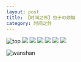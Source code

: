 ```yaml
---
layout: post
title: 【时间之外】虫子の烦恼
category: 时间之外
---
```

![top](http://sfwz6si9l.hd-bkt.clouddn.com/img/top-220325-2.png)
![](http://sfwz1kj5p.hd-bkt.clouddn.com/img/worry-220512-1.jpeg)
![](http://sfwz6si9l.hd-bkt.clouddn.com/img/7111700691812_.pic.jpg)
![](http://sfwz6si9l.hd-bkt.clouddn.com/img/7121700691928_.pic.jpg)
![](http://sfwz6si9l.hd-bkt.clouddn.com/img/7151700698786_.pic.jpg)
![](http://sfwz6si9l.hd-bkt.clouddn.com/img/7131700692087_.pic.jpg)
![](http://sfwz6si9l.hd-bkt.clouddn.com/img/7141700692188_.pic.jpg)

[//]: # (![]&#40;http://sfwz6si9l.hd-bkt.clouddn.com/img/8051700911569_.pic.jpg&#41;)
![wanshan](http://sfwz6si9l.hd-bkt.clouddn.com/img/wanshan.png)
  




